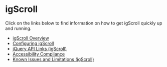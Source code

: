 ﻿<!--
|metadata|
{
    "fileName": "igscroll",
    "controlName": "igScroll",
    "tags": []
}
|metadata|
-->

# igScroll

Click on the links below to find information on how to get igScroll quickly up and running.

-   [igScroll Overview](igScroll-Overview.html)
-   [Configuring igScroll](Configuring-igScroll.html)
-   [jQuery API Links (igScroll)](igScroll-jQuery-API.html)
-   [Accessibility Compliance](igScroll-Accessibility-Compliance.html)
-   [Known Issues and Limitations (igScroll)](igScroll-Known-Issues.html)